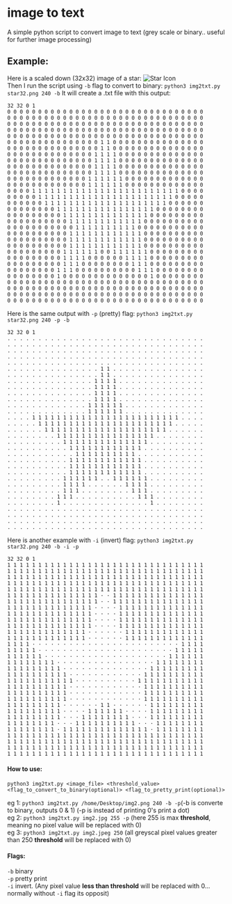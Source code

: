 
# image to text
 A simple python script to convert image to text (grey scale or binary.. useful for further image processing)

## Example:
Here is a scaled down (32x32) image of a star:
![Star Icon](https://github.com/rez1-inf/img2txt/blob/main/star32.png)<br>
Then I run the script using `-b` flag to convert to binary: `python3 img2txt.py star32.png 240 -b`
It will create a .txt file with this output:
```
32 32 0 1
0 0 0 0 0 0 0 0 0 0 0 0 0 0 0 0 0 0 0 0 0 0 0 0 0 0 0 0 0 0 0 0 
0 0 0 0 0 0 0 0 0 0 0 0 0 0 0 0 0 0 0 0 0 0 0 0 0 0 0 0 0 0 0 0 
0 0 0 0 0 0 0 0 0 0 0 0 0 0 0 0 0 0 0 0 0 0 0 0 0 0 0 0 0 0 0 0 
0 0 0 0 0 0 0 0 0 0 0 0 0 0 0 0 0 0 0 0 0 0 0 0 0 0 0 0 0 0 0 0 
0 0 0 0 0 0 0 0 0 0 0 0 0 0 0 0 0 0 0 0 0 0 0 0 0 0 0 0 0 0 0 0 
0 0 0 0 0 0 0 0 0 0 0 0 0 0 0 1 1 0 0 0 0 0 0 0 0 0 0 0 0 0 0 0 
0 0 0 0 0 0 0 0 0 0 0 0 0 0 0 1 1 0 0 0 0 0 0 0 0 0 0 0 0 0 0 0 
0 0 0 0 0 0 0 0 0 0 0 0 0 0 1 1 1 1 0 0 0 0 0 0 0 0 0 0 0 0 0 0 
0 0 0 0 0 0 0 0 0 0 0 0 0 0 1 1 1 1 0 0 0 0 0 0 0 0 0 0 0 0 0 0 
0 0 0 0 0 0 0 0 0 0 0 0 0 0 1 1 1 1 0 0 0 0 0 0 0 0 0 0 0 0 0 0 
0 0 0 0 0 0 0 0 0 0 0 0 0 0 1 1 1 1 0 0 0 0 0 0 0 0 0 0 0 0 0 0 
0 0 0 0 0 0 0 0 0 0 0 0 0 1 1 1 1 1 1 0 0 0 0 0 0 0 0 0 0 0 0 0 
0 0 0 0 0 0 0 0 0 0 0 0 0 1 1 1 1 1 1 0 0 0 0 0 0 0 0 0 0 0 0 0 
0 0 0 0 1 1 1 1 1 1 1 1 1 1 1 1 1 1 1 1 1 1 1 1 1 1 1 1 0 0 0 0 
0 0 0 0 0 1 1 1 1 1 1 1 1 1 1 1 1 1 1 1 1 1 1 1 1 1 1 0 0 0 0 0 
0 0 0 0 0 0 1 1 1 1 1 1 1 1 1 1 1 1 1 1 1 1 1 1 1 1 0 0 0 0 0 0 
0 0 0 0 0 0 0 0 1 1 1 1 1 1 1 1 1 1 1 1 1 1 1 1 0 0 0 0 0 0 0 0 
0 0 0 0 0 0 0 0 0 1 1 1 1 1 1 1 1 1 1 1 1 1 1 0 0 0 0 0 0 0 0 0 
0 0 0 0 0 0 0 0 0 0 1 1 1 1 1 1 1 1 1 1 1 1 0 0 0 0 0 0 0 0 0 0 
0 0 0 0 0 0 0 0 0 0 0 1 1 1 1 1 1 1 1 1 1 0 0 0 0 0 0 0 0 0 0 0 
0 0 0 0 0 0 0 0 0 0 1 1 1 1 1 1 1 1 1 1 1 1 0 0 0 0 0 0 0 0 0 0 
0 0 0 0 0 0 0 0 0 0 1 1 1 1 1 1 1 1 1 1 1 1 0 0 0 0 0 0 0 0 0 0 
0 0 0 0 0 0 0 0 0 0 1 1 1 1 1 1 1 1 1 1 1 1 0 0 0 0 0 0 0 0 0 0 
0 0 0 0 0 0 0 0 0 1 1 1 1 1 1 0 0 1 1 1 1 1 1 0 0 0 0 0 0 0 0 0 
0 0 0 0 0 0 0 0 0 1 1 1 1 0 0 0 0 0 0 1 1 1 1 0 0 0 0 0 0 0 0 0 
0 0 0 0 0 0 0 0 0 1 1 1 0 0 0 0 0 0 0 0 1 1 1 0 0 0 0 0 0 0 0 0 
0 0 0 0 0 0 0 0 1 1 1 0 0 0 0 0 0 0 0 0 0 1 1 1 0 0 0 0 0 0 0 0 
0 0 0 0 0 0 0 0 1 0 0 0 0 0 0 0 0 0 0 0 0 0 0 1 0 0 0 0 0 0 0 0 
0 0 0 0 0 0 0 0 0 0 0 0 0 0 0 0 0 0 0 0 0 0 0 0 0 0 0 0 0 0 0 0 
0 0 0 0 0 0 0 0 0 0 0 0 0 0 0 0 0 0 0 0 0 0 0 0 0 0 0 0 0 0 0 0 
0 0 0 0 0 0 0 0 0 0 0 0 0 0 0 0 0 0 0 0 0 0 0 0 0 0 0 0 0 0 0 0 
0 0 0 0 0 0 0 0 0 0 0 0 0 0 0 0 0 0 0 0 0 0 0 0 0 0 0 0 0 0 0 0 
```

Here is the same output with `-p` (pretty) flag: `python3 img2txt.py star32.png 240 -p -b`
```
32 32 0 1
. . . . . . . . . . . . . . . . . . . . . . . . . . . . . . . . 
. . . . . . . . . . . . . . . . . . . . . . . . . . . . . . . . 
. . . . . . . . . . . . . . . . . . . . . . . . . . . . . . . . 
. . . . . . . . . . . . . . . . . . . . . . . . . . . . . . . . 
. . . . . . . . . . . . . . . . . . . . . . . . . . . . . . . . 
. . . . . . . . . . . . . . . 1 1 . . . . . . . . . . . . . . . 
. . . . . . . . . . . . . . . 1 1 . . . . . . . . . . . . . . . 
. . . . . . . . . . . . . . 1 1 1 1 . . . . . . . . . . . . . . 
. . . . . . . . . . . . . . 1 1 1 1 . . . . . . . . . . . . . . 
. . . . . . . . . . . . . . 1 1 1 1 . . . . . . . . . . . . . . 
. . . . . . . . . . . . . . 1 1 1 1 . . . . . . . . . . . . . . 
. . . . . . . . . . . . . 1 1 1 1 1 1 . . . . . . . . . . . . . 
. . . . . . . . . . . . . 1 1 1 1 1 1 . . . . . . . . . . . . . 
. . . . 1 1 1 1 1 1 1 1 1 1 1 1 1 1 1 1 1 1 1 1 1 1 1 1 . . . . 
. . . . . 1 1 1 1 1 1 1 1 1 1 1 1 1 1 1 1 1 1 1 1 1 1 . . . . . 
. . . . . . 1 1 1 1 1 1 1 1 1 1 1 1 1 1 1 1 1 1 1 1 . . . . . . 
. . . . . . . . 1 1 1 1 1 1 1 1 1 1 1 1 1 1 1 1 . . . . . . . . 
. . . . . . . . . 1 1 1 1 1 1 1 1 1 1 1 1 1 1 . . . . . . . . . 
. . . . . . . . . . 1 1 1 1 1 1 1 1 1 1 1 1 . . . . . . . . . . 
. . . . . . . . . . . 1 1 1 1 1 1 1 1 1 1 . . . . . . . . . . . 
. . . . . . . . . . 1 1 1 1 1 1 1 1 1 1 1 1 . . . . . . . . . . 
. . . . . . . . . . 1 1 1 1 1 1 1 1 1 1 1 1 . . . . . . . . . . 
. . . . . . . . . . 1 1 1 1 1 1 1 1 1 1 1 1 . . . . . . . . . . 
. . . . . . . . . 1 1 1 1 1 1 . . 1 1 1 1 1 1 . . . . . . . . . 
. . . . . . . . . 1 1 1 1 . . . . . . 1 1 1 1 . . . . . . . . . 
. . . . . . . . . 1 1 1 . . . . . . . . 1 1 1 . . . . . . . . . 
. . . . . . . . 1 1 1 . . . . . . . . . . 1 1 1 . . . . . . . . 
. . . . . . . . 1 . . . . . . . . . . . . . . 1 . . . . . . . . 
. . . . . . . . . . . . . . . . . . . . . . . . . . . . . . . . 
. . . . . . . . . . . . . . . . . . . . . . . . . . . . . . . . 
. . . . . . . . . . . . . . . . . . . . . . . . . . . . . . . . 
. . . . . . . . . . . . . . . . . . . . . . . . . . . . . . . . 

```

Here is another example with `-i` (invert) flag: `python3 img2txt.py star32.png 240 -b -i -p`
```
32 32 0 1
1 1 1 1 1 1 1 1 1 1 1 1 1 1 1 1 1 1 1 1 1 1 1 1 1 1 1 1 1 1 1 1 
1 1 1 1 1 1 1 1 1 1 1 1 1 1 1 1 1 1 1 1 1 1 1 1 1 1 1 1 1 1 1 1 
1 1 1 1 1 1 1 1 1 1 1 1 1 1 1 1 1 1 1 1 1 1 1 1 1 1 1 1 1 1 1 1 
1 1 1 1 1 1 1 1 1 1 1 1 1 1 1 1 1 1 1 1 1 1 1 1 1 1 1 1 1 1 1 1 
1 1 1 1 1 1 1 1 1 1 1 1 1 1 1 1 1 1 1 1 1 1 1 1 1 1 1 1 1 1 1 1 
1 1 1 1 1 1 1 1 1 1 1 1 1 1 1 · · 1 1 1 1 1 1 1 1 1 1 1 1 1 1 1 
1 1 1 1 1 1 1 1 1 1 1 1 1 1 1 · · 1 1 1 1 1 1 1 1 1 1 1 1 1 1 1 
1 1 1 1 1 1 1 1 1 1 1 1 1 1 · · · · 1 1 1 1 1 1 1 1 1 1 1 1 1 1 
1 1 1 1 1 1 1 1 1 1 1 1 1 1 · · · · 1 1 1 1 1 1 1 1 1 1 1 1 1 1 
1 1 1 1 1 1 1 1 1 1 1 1 1 1 · · · · 1 1 1 1 1 1 1 1 1 1 1 1 1 1 
1 1 1 1 1 1 1 1 1 1 1 1 1 1 · · · · 1 1 1 1 1 1 1 1 1 1 1 1 1 1 
1 1 1 1 1 1 1 1 1 1 1 1 1 · · · · · · 1 1 1 1 1 1 1 1 1 1 1 1 1 
1 1 1 1 1 1 1 1 1 1 1 1 1 · · · · · · 1 1 1 1 1 1 1 1 1 1 1 1 1 
1 1 1 1 · · · · · · · · · · · · · · · · · · · · · · · · 1 1 1 1 
1 1 1 1 1 · · · · · · · · · · · · · · · · · · · · · · 1 1 1 1 1 
1 1 1 1 1 1 · · · · · · · · · · · · · · · · · · · · 1 1 1 1 1 1 
1 1 1 1 1 1 1 1 · · · · · · · · · · · · · · · · 1 1 1 1 1 1 1 1 
1 1 1 1 1 1 1 1 1 · · · · · · · · · · · · · · 1 1 1 1 1 1 1 1 1 
1 1 1 1 1 1 1 1 1 1 · · · · · · · · · · · · 1 1 1 1 1 1 1 1 1 1 
1 1 1 1 1 1 1 1 1 1 1 · · · · · · · · · · 1 1 1 1 1 1 1 1 1 1 1 
1 1 1 1 1 1 1 1 1 1 · · · · · · · · · · · · 1 1 1 1 1 1 1 1 1 1 
1 1 1 1 1 1 1 1 1 1 · · · · · · · · · · · · 1 1 1 1 1 1 1 1 1 1 
1 1 1 1 1 1 1 1 1 1 · · · · · · · · · · · · 1 1 1 1 1 1 1 1 1 1 
1 1 1 1 1 1 1 1 1 · · · · · · 1 1 · · · · · · 1 1 1 1 1 1 1 1 1 
1 1 1 1 1 1 1 1 1 · · · · 1 1 1 1 1 1 · · · · 1 1 1 1 1 1 1 1 1 
1 1 1 1 1 1 1 1 1 · · · 1 1 1 1 1 1 1 1 · · · 1 1 1 1 1 1 1 1 1 
1 1 1 1 1 1 1 1 · · · 1 1 1 1 1 1 1 1 1 1 · · · 1 1 1 1 1 1 1 1 
1 1 1 1 1 1 1 1 · 1 1 1 1 1 1 1 1 1 1 1 1 1 1 · 1 1 1 1 1 1 1 1 
1 1 1 1 1 1 1 1 1 1 1 1 1 1 1 1 1 1 1 1 1 1 1 1 1 1 1 1 1 1 1 1 
1 1 1 1 1 1 1 1 1 1 1 1 1 1 1 1 1 1 1 1 1 1 1 1 1 1 1 1 1 1 1 1 
1 1 1 1 1 1 1 1 1 1 1 1 1 1 1 1 1 1 1 1 1 1 1 1 1 1 1 1 1 1 1 1 
1 1 1 1 1 1 1 1 1 1 1 1 1 1 1 1 1 1 1 1 1 1 1 1 1 1 1 1 1 1 1 1 
```
#### How to use:
`python3 img2txt.py <image_file> <threshold_value> <flag_to_convert_to_binary(optional)> <flag_to_pretty_print(optional)>`

eg 1: `python3 img2txt.py /home/Desktop/img2.png 240 -b -p`(-b is converte to binary, outputs 0 & 1) (-p is instead of printing 0's print a dot)<br>
eg 2: `python3 img2txt.py img2.jpg 255 -p` (here 255 is max **threshold**, meaning no pixel value will be replaced with 0)<br>
eg 3: `python3 img2txt.py img2.jpeg 250` (all greyscal pixel values greater than 250 **threshold** will be replaced with 0)

#### Flags:
`-b` binary<br>
`-p` pretty print<br>
`-i` invert. (Any pixel value **less than threshold** will be replaced with 0... normally without `-i` flag its opposit)
